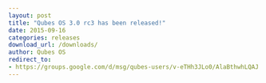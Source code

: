 ```yaml
---
layout: post
title: "Qubes OS 3.0 rc3 has been released!"
date: 2015-09-16
categories: releases
download_url: /downloads/
author: Qubes OS
redirect_to:
- https://groups.google.com/d/msg/qubes-users/v-eTHh3JLo0/AlaBthwhLQAJ
---
```

